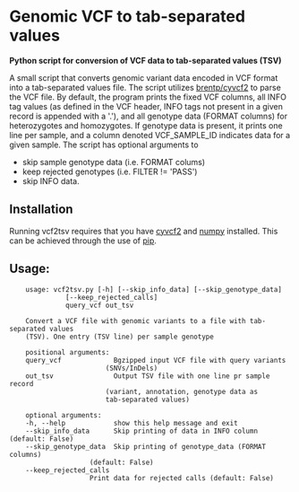 # Genomic VCF to tab-separated values
__Python script for conversion of VCF data to tab-separated values (TSV)__

A small script that converts genomic variant data encoded in VCF format into a tab-separated values file. The script utilizes [brentp/cyvcf2](https://github.com/brentp/cyvcf2) to parse the VCF file. By default, the program prints the fixed VCF columns, all INFO tag values (as defined in the VCF header, INFO tags not present in a given record is appended with a '.'), and all genotype data (FORMAT columns) for heterozygotes and homozygotes. If genotype data is present, it prints one line per sample, and a column denoted VCF\_SAMPLE_ID indicates data for a given sample. The script has optional arguments to 

* skip sample genotype data (i.e. FORMAT colums)
* keep rejected genotypes (i.e. FILTER != 'PASS') 
* skip INFO data.

## Installation

Running vcf2tsv requires that you have [cyvcf2](https://github.com/brentp/cyvcf2) and [numpy](https://scipy.org/install.html) installed. This can be achieved through the use of [pip](https://pip.pypa.io/en/stable).

## Usage:

		usage: vcf2tsv.py [-h] [--skip_info_data] [--skip_genotype_data]
                  [--keep_rejected_calls]
                  query_vcf out_tsv

		Convert a VCF file with genomic variants to a file with tab-separated values
		(TSV). One entry (TSV line) per sample genotype

		positional arguments:
  		query_vcf             Bgzipped input VCF file with query variants
                        	(SNVs/InDels)
  		out_tsv               Output TSV file with one line pr sample record
                        	(variant, annotation, genotype data as
                        	tab-separated values)

		optional arguments:
  		-h, --help            show this help message and exit
  		--skip_info_data      Skip printing of data in INFO column (default: False)
  		--skip_genotype_data  Skip printing of genotype_data (FORMAT columns)
                        (default: False)
  		--keep_rejected_calls
                        Print data for rejected calls (default: False)
 
	


